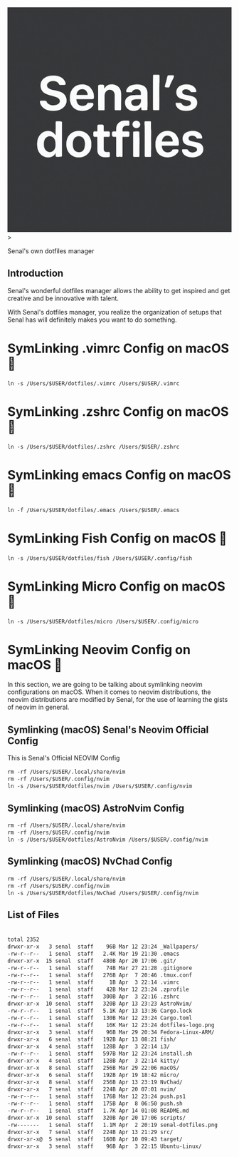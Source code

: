 <center>
<img src="./senal-dotfiles.png">
</center>>


Senal's own dotfiles manager

## Introduction
Senal's wonderful dotfiles manager allows the ability to get inspired and 
get creative and be innovative with talent. 

With Senal's dotfiles manager, you realize the organization of setups that
Senal has will definitely makes you want to do something.


# SymLinking .vimrc Config on macOS 🔗

```
ln -s /Users/$USER/dotfiles/.vimrc /Users/$USER/.vimrc
```


# SymLinking .zshrc Config on macOS 🔗
```
ln -s /Users/$USER/dotfiles/.zshrc /Users/$USER/.zshrc
```


# SymLinking emacs Config on macOS 🔗
```
ln -f /Users/$USER/dotfiles/.emacs /Users/$USER/.emacs
```

# SymLinking Fish Config on macOS 🔗
```
ln -s /Users/$USER/dotfiles/fish /Users/$USER/.config/fish
```


# SymLinking Micro Config on macOS 🔗
```
ln -s /Users/$USER/dotfiles/micro /Users/$USER/.config/micro
```



# SymLinking Neovim Config on macOS 🔗

In this section, we are going to be talking about symlinking neovim configurations on 
macOS. When it comes to neovim distributions, the neovim distributions are modified 
by Senal, for the use of learning the gists of neovim in general.

## Symlinking (macOS) Senal's Neovim Official Config

This is Senal's Official NEOVIM Config


```
rm -rf /Users/$USER/.local/share/nvim
rm -rf /Users/$USER/.config/nvim
ln -s /Users/$USER/dotfiles/nvim /Users/$USER/.config/nvim
```




## Symlinking (macOS) AstroNvim Config

```
rm -rf /Users/$USER/.local/share/nvim
rm -rf /Users/$USER/.config/nvim
ln -s /Users/$USER/dotfiles/AstroNvim /Users/$USER/.config/nvim
```



## Symlinking (macOS) NvChad Config
```
rm -rf /Users/$USER/.local/share/nvim
rm -rf /Users/$USER/.config/nvim
ln -s /Users/$USER/dotfiles/NvChad /Users/$USER/.config/nvim
```





## List of Files 


``` shell

total 2352
drwxr-xr-x   3 senal  staff    96B Mar 12 23:24 _Wallpapers/
-rw-r--r--   1 senal  staff   2.4K Mar 19 21:30 .emacs
drwxr-xr-x  15 senal  staff   480B Apr 20 17:06 .git/
-rw-r--r--   1 senal  staff    74B Mar 27 21:28 .gitignore
-rw-r--r--   1 senal  staff   276B Apr  7 20:46 .tmux.conf
-rw-r--r--   1 senal  staff     1B Apr  3 22:14 .vimrc
-rw-r--r--   1 senal  staff    42B Mar 12 23:24 .zprofile
-rw-r--r--   1 senal  staff   300B Apr  3 22:16 .zshrc
drwxr-xr-x  10 senal  staff   320B Apr 13 23:23 AstroNvim/
-rw-r--r--   1 senal  staff   5.1K Apr 13 13:36 Cargo.lock
-rw-r--r--   1 senal  staff   130B Mar 12 23:24 Cargo.toml
-rw-r--r--   1 senal  staff    16K Mar 12 23:24 dotfiles-logo.png
drwxr-xr-x   3 senal  staff    96B Mar 29 20:34 Fedora-Linux-ARM/
drwxr-xr-x   6 senal  staff   192B Apr 13 08:21 fish/
drwxr-xr-x   4 senal  staff   128B Apr  3 22:14 i3/
-rw-r--r--   1 senal  staff   597B Mar 12 23:24 install.sh
drwxr-xr-x   4 senal  staff   128B Apr  3 22:14 kitty/
drwxr-xr-x   8 senal  staff   256B Mar 29 22:06 macOS/
drwxr-xr-x   6 senal  staff   192B Apr 19 18:42 micro/
drwxr-xr-x   8 senal  staff   256B Apr 13 23:19 NvChad/
drwxr-xr-x   7 senal  staff   224B Apr 20 07:01 nvim/
-rw-r--r--   1 senal  staff   176B Mar 12 23:24 push.ps1
-rw-r--r--   1 senal  staff   175B Apr  8 06:50 push.sh
-rw-r--r--   1 senal  staff   1.7K Apr 14 01:08 README.md
drwxr-xr-x  10 senal  staff   320B Apr 20 17:06 scripts/
-rw-------   1 senal  staff   1.1M Apr  2 20:19 senal-dotfiles.png
drwxr-xr-x   7 senal  staff   224B Apr 13 21:29 src/
drwxr-xr-x@  5 senal  staff   160B Apr 10 09:43 target/
drwxr-xr-x   3 senal  staff    96B Apr  3 22:15 Ubuntu-Linux/


```
